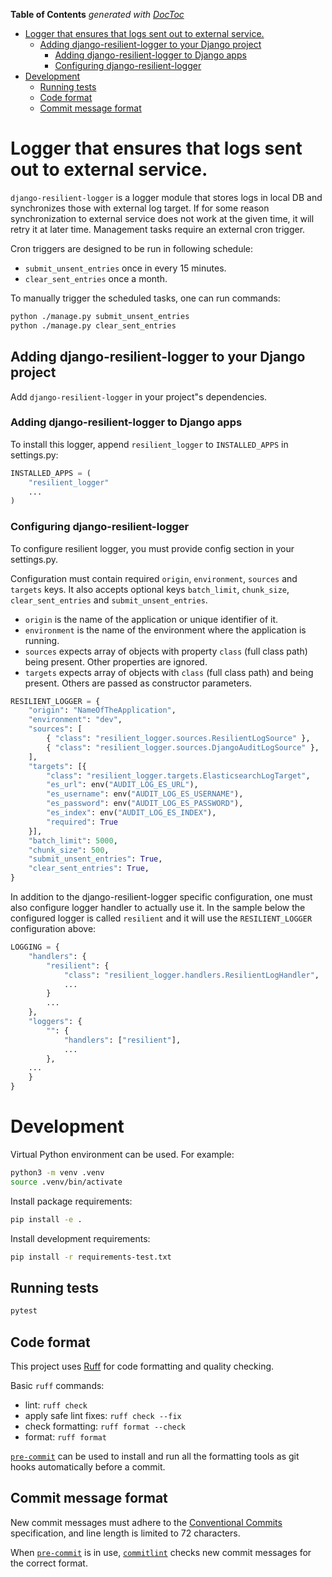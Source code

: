 <!-- START doctoc generated TOC please keep comment here to allow auto update -->
<!-- DON'T EDIT THIS SECTION, INSTEAD RE-RUN doctoc TO UPDATE -->
**Table of Contents**  *generated with [DocToc](https://github.com/thlorenz/doctoc)*

- [Logger that ensures that logs sent out to external service.](#logger-that-ensures-that-logs-sent-out-to-external-service)
  - [Adding django-resilient-logger to your Django project](#adding-django-resilient-logger-to-your-django-project)
    - [Adding django-resilient-logger to Django apps](#adding-django-resilient-logger-to-django-apps)
    - [Configuring django-resilient-logger](#configuring-django-resilient-logger)
- [Development](#development)
  - [Running tests](#running-tests)
  - [Code format](#code-format)
  - [Commit message format](#commit-message-format)

<!-- END doctoc generated TOC please keep comment here to allow auto update -->

# Logger that ensures that logs sent out to external service.

`django-resilient-logger` is a logger module that stores logs in local DB and synchronizes those with external log target.
If for some reason synchronization to external service does not work at the given time, it will retry it at later time.
Management tasks require an external cron trigger.

Cron triggers are designed to be run in following schedule:
- `submit_unsent_entries` once in every 15 minutes.
- `clear_sent_entries` once a month.

To manually trigger the scheduled tasks, one can run commands:
```bash
python ./manage.py submit_unsent_entries
python ./manage.py clear_sent_entries
```

## Adding django-resilient-logger to your Django project

Add `django-resilient-logger` in your project"s dependencies.

### Adding django-resilient-logger to Django apps

To install this logger, append `resilient_logger` to `INSTALLED_APPS` in settings.py:

```python
INSTALLED_APPS = (
    "resilient_logger"
    ...
)
```

### Configuring django-resilient-logger

To configure resilient logger, you must provide config section in your settings.py.

Configuration must contain required `origin`, `environment`, `sources` and `targets` keys. It also accepts optional keys `batch_limit`, `chunk_size`, `clear_sent_entries` and `submit_unsent_entries`.
- `origin` is the name of the application or unique identifier of it.
- `environment` is the name of the environment where the application is running.
- `sources` expects array of objects with property `class` (full class path) being present. Other properties are ignored.
- `targets` expects array of objects with `class` (full class path) and being present. Others are passed as constructor parameters.

```python
RESILIENT_LOGGER = {
    "origin": "NameOfTheApplication",
    "environment": "dev",
    "sources": [
        { "class": "resilient_logger.sources.ResilientLogSource" },
        { "class": "resilient_logger.sources.DjangoAuditLogSource" },
    ],
    "targets": [{
        "class": "resilient_logger.targets.ElasticsearchLogTarget",
        "es_url": env("AUDIT_LOG_ES_URL"),
        "es_username": env("AUDIT_LOG_ES_USERNAME"),
        "es_password": env("AUDIT_LOG_ES_PASSWORD"),
        "es_index": env("AUDIT_LOG_ES_INDEX"),
        "required": True
    }],
    "batch_limit": 5000,
    "chunk_size": 500,
    "submit_unsent_entries": True,
    "clear_sent_entries": True,
}
```

In addition to the django-resilient-logger specific configuration, one must also configure logger handler to actually use it.
In the sample below the configured logger is called `resilient` and it will use the `RESILIENT_LOGGER` configuration above:
```python
LOGGING = {
    "handlers": {
        "resilient": {
            "class": "resilient_logger.handlers.ResilientLogHandler",
            ...
        }
        ...
    },
    "loggers": {
        "": {
            "handlers": ["resilient"],
            ...
        },
    ...
    }
}
```

# Development

Virtual Python environment can be used. For example:

```bash
python3 -m venv .venv
source .venv/bin/activate
```

Install package requirements:

```bash
pip install -e .
```

Install development requirements:

```bash
pip install -r requirements-test.txt
```

## Running tests

```bash
pytest
```

## Code format

This project uses [Ruff](https://docs.astral.sh/ruff/) for code formatting and quality checking.

Basic `ruff` commands:

* lint: `ruff check`
* apply safe lint fixes: `ruff check --fix`
* check formatting: `ruff format --check`
* format: `ruff format`

[`pre-commit`](https://pre-commit.com/) can be used to install and
run all the formatting tools as git hooks automatically before a
commit.


## Commit message format

New commit messages must adhere to the [Conventional Commits](https://www.conventionalcommits.org/)
specification, and line length is limited to 72 characters.

When [`pre-commit`](https://pre-commit.com/) is in use, [`commitlint`](https://github.com/conventional-changelog/commitlint)
checks new commit messages for the correct format.
